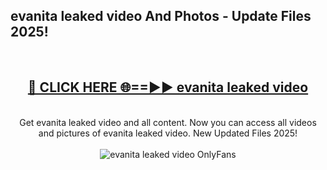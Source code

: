 <h2>evanita leaked video And Photos - Update Files 2025!</h2>
<br>
<div align="center">
<h2><a href="https://linkcuts.com/hfmhzwbr" rel="nofollow">🔴 CLICK HERE 🌐==►► evanita leaked video</a></h2>
<br>
Get evanita leaked video and all content. Now you can access all videos and pictures of evanita leaked video. New Updated Files 2025!
<br>
<br>
<a href="https://linkcuts.com/hfmhzwbr" rel="nofollow" data-target="animated-image.originalLink"><img src="https://i.ibb.co.com/WyWwxjT/player-gif2.gif" alt="evanita leaked video OnlyFans" style="max-width: 100%; display: inline-block;" data-target="animated-image.originalImage"></a>
</div>
<br>
